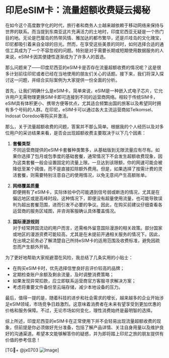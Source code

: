 # 印尼eSIM卡：流量超额收费疑云揭秘

在如今这个高度数字化的时代，旅行者和商务人士越来越依赖于移动网络来保持与世界的联系。而当提到东南亚这片充满活力的土地时，印度尼西亚无疑是一个热门目的地。无论是巴厘岛的热带风情、雅加达的都市繁华，还是爪哇岛的文化瑰宝，印尼都吸引着来自全球的目光。然而，在享受这些美景的同时，如何选择合适的通信工具成为了一个不容忽视的问题。特别是对于需要长期或短期使用数据服务的人来说，eSIM卡因其便捷性逐渐成为了许多人的首选。

那么问题来了——印度尼西亚的eSIM卡是否存在流量超额收费的情况呢？这是很多计划前往印尼或者已经在当地使用的朋友们关心的话题。接下来，我们将深入探讨这一问题，并结合实际案例为大家提供一份全面的分析。

首先，让我们明确什么是eSIM卡。简单来说，eSIM是一种嵌入式电子芯片，它允许用户无需物理更换SIM卡即可连接到不同的运营商网络。相较于传统SIM卡，eSIM具有体积更小、携带方便等优点，尤其适合频繁出国的旅客以及希望同时拥有多个号码的人群。在印尼，eSIM卡可以通过各大主流运营商如Telkomsel、Indosat Ooredoo等购买并激活。

那么，关于流量超额收费的问题，答案并不那么简单。根据我的个人经历以及对多位用户的采访结果来看，是否会出现超额收费主要取决于以下几个因素：

1. **套餐类型**  
   不同运营商提供的eSIM卡套餐种类繁多，从基础版到无限流量应有尽有。如果你选择了包月或包季度的基础套餐，通常情况下不会发生超额收费现象，因为这类套餐一般会设置固定的流量上限。一旦达到该限额，你的网速可能会被降低至某个阈值，而不是直接扣除额外费用。但是，如果选择了按需计费的灵活套餐，则需要特别注意自己的使用情况，以免无意间产生高额账单。

2. **网络覆盖质量**  
   即便拥有了eSIM卡，实际体验中仍可能遇到信号弱或断连的情况，尤其是在偏远地区或是高峰时段。这种情况下，即便没有超量使用流量，也可能导致误判为超出套餐范围，进而引发不必要的争议。因此，在购买前建议仔细查看各运营商的服务区域图，并咨询客服确认具体覆盖情况。

3. **国际漫游规则**  
   对于经常跨国流动的用户而言，还需格外留意国际漫游的相关政策。部分国家或地区的漫游资费可能较高，尤其是在未提前开通相关服务的情况下。因此，在出境之前务必了解清楚自己所持eSIM卡的适用范围及收费标准，避免因疏忽而产生额外开销。

为了更好地帮助大家规避潜在风险，我总结了几条实用的小贴士：
- 在购买eSIM卡时，优先选择信誉良好且评价较高的品牌；
- 定期检查账户余额及剩余流量，及时调整消费策略；
- 如果发现异常扣款，应立即联系运营商官方客服寻求解决方案；
- 考虑将重要文件备份至云端存储，减少本地设备的压力。

最后，值得一提的是，随着科技的进步和社会需求的增长，越来越多的企业开始涉足eSIM领域，市场竞争日趋激烈。这意味着消费者在未来有望享受到更加优惠的价格和服务保障。不过，无论市场如何变化，理性消费始终是最明智的选择。

综上所述，印度尼西亚的eSIM卡在正常使用下并不会轻易出现流量超额收费的现象，但前提是你必须做好充分准备，包括了解产品详情、关注自身用量以及维护良好的沟通渠道。希望本文能够解答你的疑惑，并为即将踏上印尼之旅的朋友提供有价值的参考信息！

[TG💪+ @jx0703 ![Image](https://github.com/user-attachments/assets/dbca1d08-cadb-493c-b0ec-ad6f7a83f270)]